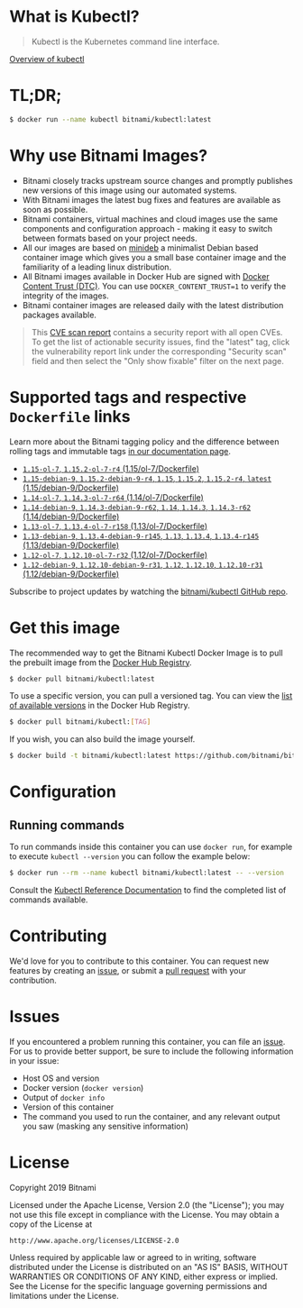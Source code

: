 
# What is Kubectl?

> Kubectl is the Kubernetes command line interface.

[Overview of kubectl](https://kubernetes.io/docs/reference/kubectl/overview/)

# TL;DR;

```bash
$ docker run --name kubectl bitnami/kubectl:latest
```

# Why use Bitnami Images?

* Bitnami closely tracks upstream source changes and promptly publishes new versions of this image using our automated systems.
* With Bitnami images the latest bug fixes and features are available as soon as possible.
* Bitnami containers, virtual machines and cloud images use the same components and configuration approach - making it easy to switch between formats based on your project needs.
* All our images are based on [minideb](https://github.com/bitnami/minideb) a minimalist Debian based container image which gives you a small base container image and the familiarity of a leading linux distribution.
* All Bitnami images available in Docker Hub are signed with [Docker Content Trust (DTC)](https://docs.docker.com/engine/security/trust/content_trust/). You can use `DOCKER_CONTENT_TRUST=1` to verify the integrity of the images.
* Bitnami container images are released daily with the latest distribution packages available.


> This [CVE scan report](https://quay.io/repository/bitnami/kubectl?tab=tags) contains a security report with all open CVEs. To get the list of actionable security issues, find the "latest" tag, click the vulnerability report link under the corresponding "Security scan" field and then select the "Only show fixable" filter on the next page.

# Supported tags and respective `Dockerfile` links

Learn more about the Bitnami tagging policy and the difference between rolling tags and immutable tags [in our documentation page](https://docs.bitnami.com/containers/how-to/understand-rolling-tags-containers/).


* [`1.15-ol-7`, `1.15.2-ol-7-r4` (1.15/ol-7/Dockerfile)](https://github.com/bitnami/bitnami-docker-kubectl/blob/1.15.2-ol-7-r4/1.15/ol-7/Dockerfile)
* [`1.15-debian-9`, `1.15.2-debian-9-r4`, `1.15`, `1.15.2`, `1.15.2-r4`, `latest` (1.15/debian-9/Dockerfile)](https://github.com/bitnami/bitnami-docker-kubectl/blob/1.15.2-debian-9-r4/1.15/debian-9/Dockerfile)
* [`1.14-ol-7`, `1.14.3-ol-7-r64` (1.14/ol-7/Dockerfile)](https://github.com/bitnami/bitnami-docker-kubectl/blob/1.14.3-ol-7-r64/1.14/ol-7/Dockerfile)
* [`1.14-debian-9`, `1.14.3-debian-9-r62`, `1.14`, `1.14.3`, `1.14.3-r62` (1.14/debian-9/Dockerfile)](https://github.com/bitnami/bitnami-docker-kubectl/blob/1.14.3-debian-9-r62/1.14/debian-9/Dockerfile)
* [`1.13-ol-7`, `1.13.4-ol-7-r158` (1.13/ol-7/Dockerfile)](https://github.com/bitnami/bitnami-docker-kubectl/blob/1.13.4-ol-7-r158/1.13/ol-7/Dockerfile)
* [`1.13-debian-9`, `1.13.4-debian-9-r145`, `1.13`, `1.13.4`, `1.13.4-r145` (1.13/debian-9/Dockerfile)](https://github.com/bitnami/bitnami-docker-kubectl/blob/1.13.4-debian-9-r145/1.13/debian-9/Dockerfile)
* [`1.12-ol-7`, `1.12.10-ol-7-r32` (1.12/ol-7/Dockerfile)](https://github.com/bitnami/bitnami-docker-kubectl/blob/1.12.10-ol-7-r32/1.12/ol-7/Dockerfile)
* [`1.12-debian-9`, `1.12.10-debian-9-r31`, `1.12`, `1.12.10`, `1.12.10-r31` (1.12/debian-9/Dockerfile)](https://github.com/bitnami/bitnami-docker-kubectl/blob/1.12.10-debian-9-r31/1.12/debian-9/Dockerfile)

Subscribe to project updates by watching the [bitnami/kubectl GitHub repo](https://github.com/bitnami/bitnami-docker-kubectl).

# Get this image

The recommended way to get the Bitnami Kubectl Docker Image is to pull the prebuilt image from the [Docker Hub Registry](https://hub.docker.com/r/bitnami/kubectl).

```bash
$ docker pull bitnami/kubectl:latest
```

To use a specific version, you can pull a versioned tag. You can view the [list of available versions](https://hub.docker.com/r/bitnami/kubectl/tags/) in the Docker Hub Registry.

```bash
$ docker pull bitnami/kubectl:[TAG]
```

If you wish, you can also build the image yourself.

```bash
$ docker build -t bitnami/kubectl:latest https://github.com/bitnami/bitnami-docker-kubectl.git
```

# Configuration

## Running commands

To run commands inside this container you can use `docker run`, for example to execute `kubectl --version` you can follow the example below:

```bash
$ docker run --rm --name kubectl bitnami/kubectl:latest -- --version
```

Consult the [Kubectl Reference Documentation](https://kubernetes.io/docs/reference/generated/kubectl/kubectl-commands) to find the completed list of commands available.

# Contributing

We'd love for you to contribute to this container. You can request new features by creating an [issue](https://github.com/bitnami/bitnami-docker-kubectl/issues), or submit a [pull request](https://github.com/bitnami/bitnami-docker-kubectl/pulls) with your contribution.

# Issues

If you encountered a problem running this container, you can file an [issue](https://github.com/bitnami/bitnami-docker-kubectl/issues). For us to provide better support, be sure to include the following information in your issue:

- Host OS and version
- Docker version (`docker version`)
- Output of `docker info`
- Version of this container
- The command you used to run the container, and any relevant output you saw (masking any sensitive information)

# License

Copyright 2019 Bitnami

Licensed under the Apache License, Version 2.0 (the "License");
you may not use this file except in compliance with the License.
You may obtain a copy of the License at

    http://www.apache.org/licenses/LICENSE-2.0

Unless required by applicable law or agreed to in writing, software
distributed under the License is distributed on an "AS IS" BASIS,
WITHOUT WARRANTIES OR CONDITIONS OF ANY KIND, either express or implied.
See the License for the specific language governing permissions and
limitations under the License.

